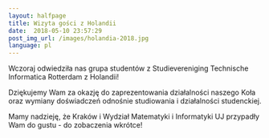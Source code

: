 ```yaml
---
layout:	halfpage
title: Wizyta gości z Holandii
date:  2018-05-10 23:57:29
post_img_url: /images/holandia-2018.jpg
language: pl
---
```


Wczoraj odwiedziła nas grupa studentów z Studievereniging Technische Informatica Rotterdam z Holandii! 

Dziękujemy Wam za okazję do zaprezentowania działalności naszego Koła oraz wymiany doświadczeń odnośnie studiowania i działalności studenckiej.


Mamy nadzieję, że Kraków i Wydział Matematyki i Informatyki UJ przypadły Wam do gustu - do zobaczenia wkrótce!

